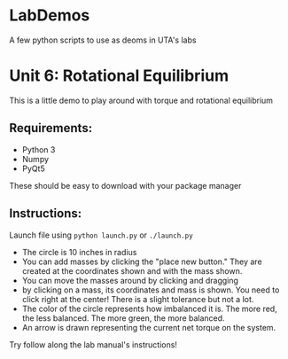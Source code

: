# LabDemos
A few python scripts to use as deoms in UTA's labs

# Unit 6: Rotational Equilibrium 

This is a little demo to play around with torque and rotational equilibrium

## Requirements:
 - Python 3
 - Numpy 
 - PyQt5 

These should be easy to download with your package manager 

## Instructions: 

Launch file using `python launch.py` or `./launch.py`

 - The circle is 10 inches in radius
 - You can add masses by clicking the "place new button." They are created at the coordinates shown and with the mass shown. 
 - You can move the masses around by clicking and dragging
 - by clicking on a mass, its coordinates and mass is shown. You need to click right at the center! There is a slight tolerance but not a lot. 
 - The color of the circle represents how imbalanced it is. The more red, the less balanced. The more green, the more balanced. 
 - An arrow is drawn representing the current net torque on the system. 

Try follow along the lab manual's instructions! 
